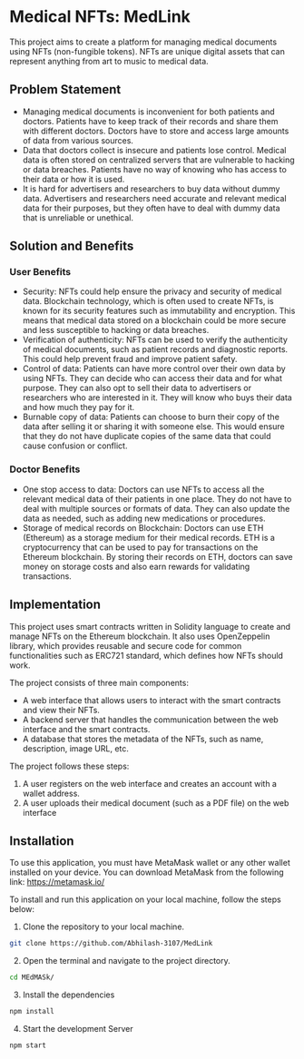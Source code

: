 # Medical NFTs: MedLink

This project aims to create a platform for managing medical documents using NFTs (non-fungible tokens). NFTs are unique digital assets that can represent anything from art to music to medical data.

## Problem Statement

- Managing medical documents is inconvenient for both patients and doctors. Patients have to keep track of their records and share them with different doctors. Doctors have to store and access large amounts of data from various sources.
- Data that doctors collect is insecure and patients lose control. Medical data is often stored on centralized servers that are vulnerable to hacking or data breaches. Patients have no way of knowing who has access to their data or how it is used.
- It is hard for advertisers and researchers to buy data without dummy data. Advertisers and researchers need accurate and relevant medical data for their purposes, but they often have to deal with dummy data that is unreliable or unethical.

## Solution and Benefits

### User Benefits

- Security: NFTs could help ensure the privacy and security of medical data. Blockchain technology, which is often used to create NFTs, is known for its security features such as immutability and encryption. This means that medical data stored on a blockchain could be more secure and less susceptible to hacking or data breaches.
- Verification of authenticity: NFTs can be used to verify the authenticity of medical documents, such as patient records and diagnostic reports. This could help prevent fraud and improve patient safety.
- Control of data: Patients can have more control over their own data by using NFTs. They can decide who can access their data and for what purpose. They can also opt to sell their data to advertisers or researchers who are interested in it. They will know who buys their data and how much they pay for it.
- Burnable copy of data: Patients can choose to burn their copy of the data after selling it or sharing it with someone else. This would ensure that they do not have duplicate copies of the same data that could cause confusion or conflict.

### Doctor Benefits

- One stop access to data: Doctors can use NFTs to access all the relevant medical data of their patients in one place. They do not have to deal with multiple sources or formats of data. They can also update the data as needed, such as adding new medications or procedures.
- Storage of medical records on Blockchain: Doctors can use ETH (Ethereum) as a storage medium for their medical records. ETH is a cryptocurrency that can be used to pay for transactions on the Ethereum blockchain. By storing their records on ETH, doctors can save money on storage costs and also earn rewards for validating transactions.

## Implementation

This project uses smart contracts written in Solidity language to create and manage NFTs on the Ethereum blockchain. It also uses OpenZeppelin library, which provides reusable and secure code for common functionalities such as ERC721 standard, which defines how NFTs should work.

The project consists of three main components:

- A web interface that allows users to interact with the smart contracts and view their NFTs.
- A backend server that handles the communication between the web interface and the smart contracts.
- A database that stores the metadata of the NFTs, such as name, description, image URL, etc.

The project follows these steps:

1. A user registers on the web interface and creates an account with a wallet address.
2. A user uploads their medical document (such as a PDF file) on the web interface


## Installation

To use this application, you must have MetaMask wallet or any other wallet installed on your device. You can download MetaMask from the following link: https://metamask.io/

To install and run this application on your local machine, follow the steps below:

1. Clone the repository to your local machine.
```bash
git clone https://github.com/Abhilash-3107/MedLink
```
2. Open the terminal and navigate to the project directory.
```bash
cd MEdMASk/
```
3. Install the dependencies
```bash 
npm install
``` 
4. Start the development Server
```bash 
npm start
``` 
